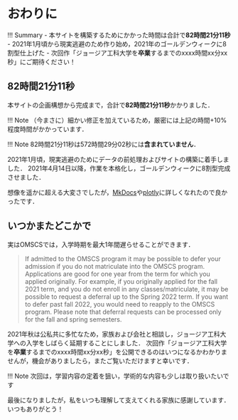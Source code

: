 # おわりに

!!! Summary
    - 本サイトを構築するためにかかった時間は合計で**82時間21分11秒**
    - 2021年1月頃から現実逃避のため作り始め，2021年のゴールデンウィークに8割型仕上げた
    - 次回作「ジョージア工科大学を**卒業**するまでのxxxx時間xx分xx秒」にご期待ください！

## 82時間21分11秒

本サイトの企画構想から完成まで，合計で**82時間21分11秒**かかりました．

!!! Note
    （今まさに）細かい修正を加えているため，厳密には上記の時間+10%程度時間がかかっています．

!!! Note
    82時間21分11秒は572時間29分02秒には**含まれていません**．

2021年1月頃，現実逃避のためにデータの前処理およびサイトの構築に着手しました．
2021年4月14日以降，作業を本格化し，ゴールデンウィークに8割型完成させました．

想像を遥かに超える大変さでしたが，[MkDocs](https://www.mkdocs.org/)や[plotly](https://plotly.com/python/)に詳しくなれたので良かったです．

## いつかまたどこかで

実はOMSCSでは，入学時期を最大1年間遅らせることができます．

> If admitted to the OMSCS program it may be possible to defer your admission if you do not matriculate into the OMSCS program. Applications are good for one year from the term for which you applied originally. For example, if you originally applied for the fall 2021 term, and you do not enroll in any classes/matriculate, it may be possible to request a deferral up to the Spring 2022 term. If you want to defer past fall 2022, you would need to reapply to the OMSCS program. Please note that deferral requests can be processed only for the fall and spring semesters.

2021年秋は公私共に多忙なため，家族および会社と相談し，ジョージア工科大学への入学をしばらく延期することにしました．
次回作「ジョージア工科大学を**卒業**するまでのxxxx時間xx分xx秒」を公開できるのはいつになるかわかりませんが，機会がありましたら，またご覧いただけますと幸いです．

!!! Note
    次回は，学習内容の定着を狙い，学術的な内容も少しは取り扱いたいです

最後になりましたが，私をいつも理解して支えてくれる家族に感謝しています．
いつもありがとう！
